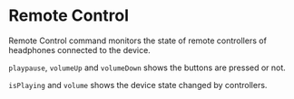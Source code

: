 # Remote Control

Remote Control command monitors the state of remote controllers of headphones connected to the device.

`playpause`, `volumeUp` and `volumeDown` shows the buttons are pressed or not.

`isPlaying` and `volume` shows the device state changed by controllers.
